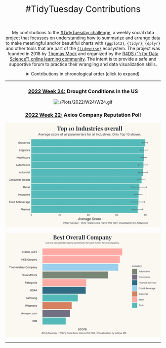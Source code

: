 <h1 style="font-weight:normal" align="center">
  &nbsp;#TidyTuesday Contributions&nbsp;
</h1>

<div align="center">



</div>

<div align="center">
  <br>

My contributions to the [#TidyTuesday challenge](https://github.com/rfordatascience/tidytuesday), a weekly social data project that focusses on understanding how to summarize and arrange data to make meaningful and/or beautiful charts with `{ggplot2}`, `{tidyr}`, `{dplyr}` and other tools that are part of the [`{tidyverse}`](https://www.tidyverse.org/) ecosystem. The project was founded in 2018 by [Thomas Mock](https://thomasmock.netlify.com/) and organized by the [R4DS ("`R` for Data Science") online learning community](https://twitter.com/r4dscommunity). The intent is to provide a safe and supportive forum to practice their wrangling and data visualization skills.  




<details>
  <summary>Contributions in chronological order (click to expand)</summary>

<!-- toc -->

2022-06-14 [Drought Conditions in the US](https://github.com/im-AMS/TidyTuesdays/blob/main/Plots/2022/W24)

2022-05-31 [Axios Company Reputation Poll](https://github.com/im-AMS/TidyTuesdays/blob/main/Plots/2022/W22)

<!-- tocstop -->

</details>

***

### [2022 Week 24:](https://github.com/im-AMS/TidyTuesdays/blob/main/Plots/2022/W24) Drought Conditions in the US 

![./Plots/2022/W24/W24.gif](https://github.com/im-AMS/TidyTuesdays/blob/main/Plots/2022/W24/W24.gif)

### [2022 Week 22:](https://github.com/im-AMS/TidyTuesdays/blob/main/Plots/2022/W22) Axios Company Reputation Poll 

![./Plots/2022/W22/W22-p1.png](https://github.com/im-AMS/TidyTuesdays/blob/main/Plots/2022/W22/W22-p1.png)

![./Plots/2022/W22/W22-p2.png](https://github.com/im-AMS/TidyTuesdays/blob/main/Plots/2022/W22/W22-p2.png)



***










